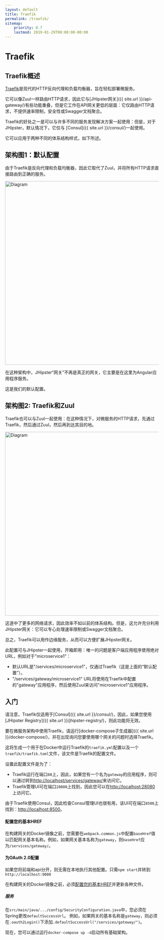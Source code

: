 ```yaml
---
layout: default
title: Traefik
permalink: /traefik/
sitemap:
    priority: 0.7
    lastmod: 2019-01-29T00:00:00-00:00
---
```


# <i class="fa fa-exchange"></i> Traefik

## Traefik概述

[Traefik](https://traefik.io/)是现代的HTTP反向代理和负载均衡器，旨在轻松部署微服务。

它可以像Zuul一样路由HTTP请求，因此它与[JHipster网关]({{ site.url }}/api-gateway/)有些功能重叠，但是它工作在API网关更低的层面：它仅路由HTTP请求，不提供速率限制，安全性或Swagger文档聚合。

Traefik的好处之一是可以与许多不同的服务发现解决方案一起使用：但是，对于JHipster，默认情况下，它仅与 [Consul]({{ site.url }}/consul/)一起使用。

它可以应用于两种不同的体系结构样式，如下所述。

## 架构图1：默认配置

由于Traefik是反向代理和负载均衡器，因此它取代了Zuul，并将所有HTTP请求直接路由到正确的服务。

<img src="{{ site.url }}/images/microservices_architecture_detail.004.png" alt="Diagram" style="width: 800; height: 600" class="img-responsive"/>

在这种架构中，JHipster“网关”不再是真正的网关，它主要是在这里为Angular应用程序服务。

这是我们的默认配置。

## 架构图2: Traefik和Zuul

Traefik也可以与Zuul一起使用：在这种情况下，对微服务的HTTP请求，先通过Traefik，然后通过Zuul，然后再到达其目的地。

<img src="{{ site.url }}/images/microservices_architecture_detail.005.png" alt="Diagram" style="width: 800; height: 600" class="img-responsive"/>

这道中了更多的网络请求，因此效率不如以前的体系结构。但是，这允许充分利用JHipster网关：它可以专心处理速率限制或Swagger文档聚合。

总之，Traefik可以用作边缘服务，从而可以方便扩展JHipster网关。

此配置可与JHipster一起使用，开箱即用：唯一的问题是客户端应用程序使用绝对URL，例如对于"microservice1"：

- 默认URL是"/services/microservice1"，仅通过Traefik（这是上面的“默认配置”）。
- "/services/gateway/microservice1" URL将使用在Traefik中配置的"gateway"应用程序，然后使用Zuul来访问"microservice1"应用程序。

## 入门

请注意，Traefik仅适用于[Consul]({{ site.url }}/consul/)，因此，如果您使用 [JHipster Registry]({{ site.url }}/jhipster-registry/)，则此功能将无效。

要在微服务架构中使用Traefik，请运行[docker-compose子生成器]({{ site.url }}/docker-compose/)，并在出现询问您要使用哪个网关的问题时选择Traefik。

这将生成一个用于在Docker中运行Traefik的`traefik.yml`配置以及一个`traefik/traefik.toml`文件，该文件是Traefik的配置文件。

设置此配置文件是为了：

- Traefik运行在端口`80`上，因此，如果您有一个名为`gateway`的应用程序，则可以通过转到[http://localhost/services/gateway/](http://localhost/gateway/)来访问它。
- Traefik管理UI可在端口`28080`上找到，因此您可以在[http://localhost:28080](http://localhost:28080)上访问它。

由于Traefik使用Consul，因此检查Consul管理UI也很有用，该UI可在端口`8500`上找到：[http://localhost:8500](http://localhost:8500)。

#### 配置您的基本HREF

在构建网关的Docker镜像之前，您需要在`webpack.common.js`中配置`baseHref`值以匹配网关基本名称。例如，如果网关基本名称为`gateway`，则`baseHref`应为`/services/gateway/`。

#### 为OAuth 2.0配置

如果您将前端和api分开，则无需在本地执行其他配置。只需`npm start`并转到`http://localhost:9000`

在构建网关的Docker镜像之前，必须[配置您的基本HREF](#configure-your-base-href)并更新各种文件。

##### 服务

在`src/main/java/.../config/SecurityConfiguration.java`中，您必须在Spring更改`defaultSuccessUrl`。
例如，如果网关的基本名称是`gateway`，则必须在`.oauth2Login()`下添加`.defaultSuccessUrl("/services/gateway/")`。

现在，您可以通过运行`docker-compose up -d`启动所有基础架构。
